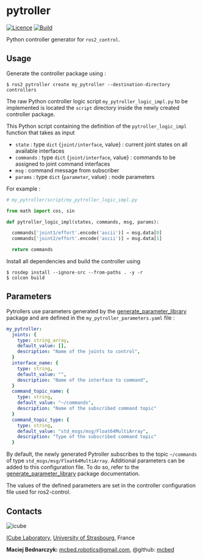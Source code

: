 # pytroller
[![Licence](https://img.shields.io/badge/License-Apache%202.0-blue.svg)](https://opensource.org/licenses/Apache-2.0)
[![Build](https://github.com/ICube-Robotics/pytroller/actions/workflows/ci.yml/badge.svg)](https://github.com/ICube-Robotics/pytroller/actions/workflows/ci.yml)

Python controller generator for `ros2_control`.

## Usage

Generate the controller package using :
```shell
$ ros2 pytroller create my_pytroller --destination-directory controllers
```

The raw Python controller logic script `my_pytroller_logic_impl.py` to be implemented is located the `script` directory inside the newly created controller package.

This Python script containing the definition of the `pytroller_logic_impl` function that takes as input
- `state` : type `dict` {`joint/interface`, value} : current joint states on all available interfaces
- `commands` : type `dict` {`joint/interface`, value} : commands to be assigned to joint command interfaces
- `msg` : command message from subscriber
- `params` :  type `dict` {`parameter`, value} : node parameters

For example :

```python
# my_pytroller/script/my_pytroller_logic_impl.py

from math import cos, sin

def pytroller_logic_impl(states, commands, msg, params):

  commands['joint1/effort'.encode('ascii')] = msg.data[0]
  commands['joint2/effort'.encode('ascii')] = msg.data[1]

  return commands
```

Install all dependencies and build the controller using
```shell
$ rosdep install --ignore-src --from-paths . -y -r
$ colcon build
```

## Parameters
Pytrollers use parameters generated by the [generate_parameter_library](https://github.com/PickNikRobotics/generate_parameter_library) package and are defined in the `my_pytroller_parameters.yaml` file :

```yaml
my_pytroller:
  joints: {
    type: string_array,
    default_value: [],
    description: "Name of the joints to control",
  }
  interface_name: {
    type: string,
    default_value: "",
    description: "Name of the interface to command",
  }
  command_topic_name: {
    type: string,
    default_value: "~/commands",
    description: "Name of the subscribed command topic"
  }
  command_topic_type: {
    type: string,
    default_value: "std_msgs/msg/Float64MultiArray",
    description: "Type of the subscribed command topic"
  }
```
By default, the newly generated Pytroller subscribes to the topic `~/commands` of type `std_msgs/msg/Float64MultiArray`. Additional parameters can be added to this configuration file. To do so, refer to the [generate_parameter_library](https://github.com/PickNikRobotics/generate_parameter_library) package documentation.

The values of the defined parameters are set in the controller configuration file used for ros2-control.

## Contacts ##
![icube](https://icube.unistra.fr/fileadmin/templates/DUN/icube/images/logo.png)

[ICube Laboratory](https://icube.unistra.fr), [University of Strasbourg](https://www.unistra.fr/), France

__Maciej Bednarczyk:__ [mcbed.robotics@gmail.com](mailto:mcbed.robotics@gmail.com), @github: [mcbed](https://github.com/mcbed)
